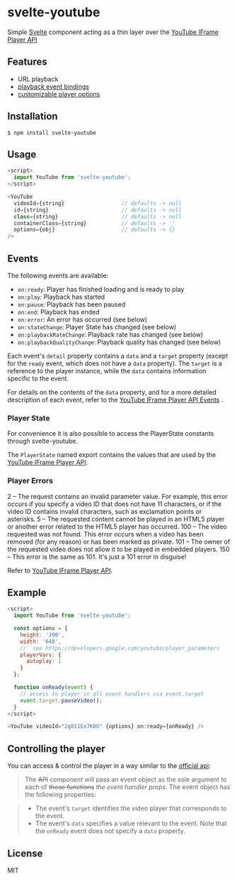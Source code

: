 # svelte-youtube

Simple [Svelte](https://svelte.dev/) component acting as a thin layer over the [YouTube IFrame Player API](https://developers.google.com/youtube/iframe_api_reference)

## Features

- URL playback
- [playback event bindings](https://developers.google.com/youtube/iframe_api_reference#Events)
- [customizable player options](https://developers.google.com/youtube/player_parameters)

## Installation

```
$ npm install svelte-youtube
```

## Usage

```js
<script>
  import YouTube from 'svelte-youtube';
</script>

<YouTube
  videoId={string}                  // defaults -> null
  id={string}                       // defaults -> null
  class={string}                    // defaults -> null
  containerClass={string}           // defaults -> ''
  options={obj}                     // defaults -> {}
/>
```

## Events

The following events are available:

-  `on:ready`: Player has finished loading and is ready to play
-  `on:play`: Playback has started
-  `on:pause`: Playback has been paused
-  `on:end`: Playback has ended
-  `on:error`: An error has occurred (see below)
-  `on:stateChange`: Player State has changed (see below)
-  `on:playbackRateChange`: Playback rate has changed (see below)
-  `on:playbackQualityChange`: Playback quality has changed (see below)

Each event's `detail` property contains a `data` and a `target` property (except for the `ready` event, which does not have a `data` property). The `target` is a reference to the player instance, while the `data` contains information specific to the event.

For details on the contents of the `data` property, and for a more detailed description of each event, refer to the [YouTube IFrame Player API Events](https://developers.google.com/youtube/iframe_api_reference#Events) .

### Player State

For convenience it is also possible to access the PlayerState constants through svelte-youtube.

The `PlayerState` named export contains the values that are used by the [YouTube IFrame Player API](https://developers.google.com/youtube/iframe_api_reference#onStateChange).

### Player Errors

2 – The request contains an invalid parameter value. For example, this error occurs if you specify a video ID that does not have 11 characters, or if the video ID contains invalid characters, such as exclamation points or asterisks.
5 – The requested content cannot be played in an HTML5 player or another error related to the HTML5 player has occurred.
100 – The video requested was not found. This error occurs when a video has been removed (for any reason) or has been marked as private.
101 – The owner of the requested video does not allow it to be played in embedded players.
150 – This error is the same as 101. It's just a 101 error in disguise!

Refer to [YouTube IFrame Player API](https://developers.google.com/youtube/iframe_api_reference#onError).

## Example

```js
<script>
  import YouTube from 'svelte-youtube';

  const options = {
    height: '390',
    width: '640',
    //  see https://developers.google.com/youtube/player_parameters
    playerVars: {
      autoplay: 1
    }
  };

  function onReady(event) {
    // access to player in all event handlers via event.target
    event.target.pauseVideo();
  }
</script>

<YouTube videoId="2g811Eo7K8U" {options} on:ready={onReady} />
```

## Controlling the player

You can access & control the player in a way similar to the [official api](https://developers.google.com/youtube/iframe_api_reference#Events):

> The ~~API~~ *component* will pass an event object as the sole argument to each of ~~those functions~~ *the event handler props*. The event object has the following properties:

> * The event's `target` identifies the video player that corresponds to the event.
> * The event's `data` specifies a value relevant to the event. Note that the `onReady` event does not specify a `data` property.

## License

MIT
